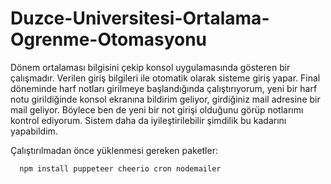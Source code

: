 # Duzce-Universitesi-Ortalama-Ogrenme-Otomasyonu

Dönem ortalaması bilgisini çekip konsol uygulamasında gösteren bir çalışmadır. 
Verilen giriş bilgileri ile otomatik olarak sisteme giriş yapar. Final döneminde harf notları girilmeye başlandığında çalıştırıyorum, 
yeni bir harf notu girildiğinde konsol ekranına bildirim geliyor, girdiğiniz mail adresine bir mail geliyor. Böylece ben de yeni bir not girişi olduğunu görüp notlarımı kontrol ediyorum.
Sistem daha da iyileştirilebilir şimdilik bu kadarını yapabildim.


Çalıştırılmadan önce yüklenmesi gereken paketler:
```sh
  npm install puppeteer cheerio cron nodemailer
```
